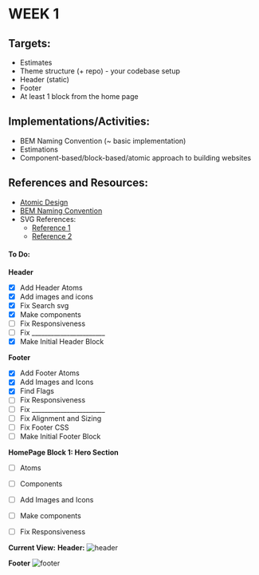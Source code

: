 # WEEK 1

## Targets:
- Estimates 
- Theme structure (+ repo) - your codebase setup
- Header (static)
- Footer
- At least 1 block from the home page

## Implementations/Activities:
- BEM Naming Convention (~ basic implementation)
- Estimations
- Component-based/block-based/atomic approach to building websites

## References and Resources:
- [Atomic Design](https://atomicdesign.bradfrost.com/chapter-2/)
- [BEM Naming Convention](https://getbem.com/naming/)
- SVG References: 
  - [Reference 1](https://stackoverflow.com/questions/18580389/svg-transparent-background-web)
  - [Reference 2](https://stackoverflow.com/questions/24933430/img-src-svg-changing-the-styles-with-css)

#### To Do:
**Header**
- [x] Add Header Atoms
- [x] Add images and icons
- [x] Fix Search svg
- [x] Make components
- [ ] Fix Responsiveness
- [ ] Fix _______________________
- [x] Make Initial Header Block 

**Footer**
- [x] Add Footer Atoms
- [x] Add Images and Icons
- [x] Find Flags
- [ ] Fix Responsiveness
- [ ] Fix _______________________
- [ ] Fix Alignment and Sizing
- [ ] Fix Footer CSS
- [ ] Make Initial Footer Block 

**HomePage Block 1: Hero Section**
- [ ] Atoms
- [ ] Components 
- [ ] Add Images and Icons
- [ ] Make components 
- [ ] Fix Responsiveness


**Current View:**
**Header:**
![header](https://github.com/Mikerniker/CodeConnect/assets/63586831/92fe4646-3eb5-4f5c-8155-8943500b26a5)


**Footer**
![footer](https://github.com/Mikerniker/CodeConnect/assets/63586831/8c9844f1-1992-433a-9663-27205fe0f356)

